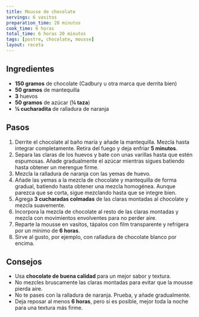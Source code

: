 ```yaml
---
title: Mousse de chocolate
servings: 6 vasitos
preparation_time: 20 minutos
cook_time: 6 horas
total_time: 6 horas 20 minutos
tags: [postre, chocolate, mousse]
layout: receta
---
```


## Ingredientes

- **150 gramos** de chocolate (Cadbury u otra marca que derrita bien)
- **50 gramos** de mantequilla
- **3** huevos
- **50 gramos** de azúcar (**¼ taza**)
- **¼ cucharadita** de ralladura de naranja

## Pasos

1. Derrite el chocolate al baño maría y añade la mantequilla. Mezcla hasta integrar completamente. Retira del fuego y deja enfriar **5 minutos**.
2. Separa las claras de los huevos y bate con unas varillas hasta que estén espumosas. Añade gradualmente el azúcar mientras sigues batiendo hasta obtener un merengue firme.
3. Mezcla la ralladura de naranja con las yemas de huevo.
4. Añade las yemas a la mezcla de chocolate y mantequilla de forma gradual, batiendo hasta obtener una mezcla homogénea. Aunque parezca que se corta, sigue mezclando hasta que se integre bien.
5. Agrega **3 cucharadas colmadas** de las claras montadas al chocolate y mezcla suavemente.
6. Incorpora la mezcla de chocolate al resto de las claras montadas y mezcla con movimientos envolventes para no perder aire.
7. Reparte la mousse en vasitos, tápalos con film transparente y refrigera por un mínimo de **6 horas**.
8. Sirve al gusto, por ejemplo, con ralladura de chocolate blanco por encima.

## Consejos

- Usa **chocolate de buena calidad** para un mejor sabor y textura.
- No mezcles bruscamente las claras montadas para evitar que la mousse pierda aire.
- No te pases con la ralladura de naranja. Prueba, y añade gradualmente.
- Deja reposar al menos **6 horas**, pero si es posible, mejor toda la noche para una textura más firme.
